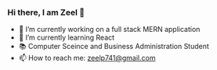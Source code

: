 ### Hi there, I am Zeel 👋

- 🔭 I’m currently working on a full stack MERN application
- 🌱 I’m currently learning React 
- 📚 Computer Sceince and Business Administration Student
- 📫 How to reach me: zeelp741@gmail.com
<!--
**zeelp741/zeelp741** is a ✨ _special_ ✨ repository because its `README.md` (this file) appears on your GitHub profile.

Here are some ideas to get you started:

- 🔭 I’m currently working on a ...
- 🌱 I’m currently learning ...
- 👯 I’m looking to collaborate on ...
- 🤔 I’m looking for help with ...
- 💬 Ask me about ...
- 📫 How to reach me: ...
- 😄 Pronouns: ...
- ⚡ Fun fact: ...
-->
